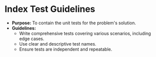 # Index Test Guidelines

*   **Purpose:** To contain the unit tests for the problem's solution.
*   **Guidelines:**
    *   Write comprehensive tests covering various scenarios, including edge cases.
    *   Use clear and descriptive test names.
    *   Ensure tests are independent and repeatable.